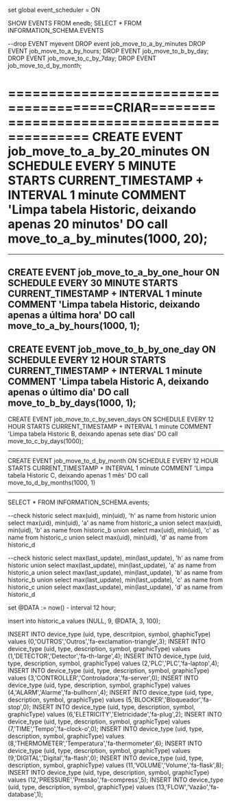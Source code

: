 set global event_scheduler = ON

SHOW EVENTS FROM enedb;
SELECT * FROM INFORMATION_SCHEMA.EVENTS

--drop EVENT myevent
DROP event job_move_to_a_by_minutes
DROP EVENT job_move_to_a_by_hours;
DROP EVENT job_move_to_b_by_day;
DROP EVENT job_move_to_c_by_7day;
DROP EVENT job_move_to_d_by_month;

=======================================CRIAR============================================
CREATE EVENT job_move_to_a_by_20_minutes ON SCHEDULE
      EVERY 5 MINUTE
      STARTS CURRENT_TIMESTAMP + INTERVAL 1 minute
    COMMENT 'Limpa tabela Historic, deixando apenas 20 minutos'
    DO
		call move_to_a_by_minutes(1000, 20);
========================================================================================		

------------------------------------------------------------------------	

CREATE EVENT job_move_to_a_by_one_hour ON SCHEDULE
      EVERY 30 MINUTE
      STARTS CURRENT_TIMESTAMP + INTERVAL 1 minute
    COMMENT 'Limpa tabela Historic, deixando apenas a última hora'
    DO
		call move_to_a_by_hours(1000, 1);
------------------------------------------------------------------------			

CREATE EVENT job_move_to_b_by_one_day ON SCHEDULE
      EVERY 12 HOUR
      STARTS CURRENT_TIMESTAMP + INTERVAL 1 minute
    COMMENT 'Limpa tabela Historic A, deixando apenas o último dia'
    DO
		call move_to_b_by_days(1000, 1);
------------------------------------------------------------------------		
		
CREATE EVENT job_move_to_c_by_seven_days ON SCHEDULE
      EVERY 12 HOUR
      STARTS CURRENT_TIMESTAMP + INTERVAL 1 minute
    COMMENT 'Limpa tabela Historic B, deixando apenas sete dias'
    DO
		call move_to_c_by_days(1000);

------------------------------------------------------------------------			
		
CREATE EVENT job_move_to_d_by_month ON SCHEDULE
      EVERY 12 HOUR
      STARTS CURRENT_TIMESTAMP + INTERVAL 1 minute
    COMMENT 'Limpa tabela Historic C, deixando apenas 1 mês'
    DO
		call move_to_d_by_months(1000, 1)	
      
------------------------------------------------------------------------	
	  
SELECT * FROM INFORMATION_SCHEMA.events;

--check historic
select max(uid), min(uid), 'h' as name from historic
union
select max(uid), min(uid), 'a' as name  from historic_a
union
select max(uid), min(uid), 'b' as name  from historic_b
union
select max(uid), min(uid), 'c' as name   from historic_c
union
select max(uid), min(uid), 'd' as name   from historic_d


--check historic
select max(last_update), min(last_update), 'h' as name from historic
union
select max(last_update), min(last_update), 'a' as name  from historic_a
union
select max(last_update), min(last_update), 'b' as name  from historic_b
union
select max(last_update), min(last_update), 'c' as name   from historic_c
union
select max(last_update), min(last_update), 'd' as name   from historic_d

set @DATA := now() - interval 12 hour;

insert into historic_a values (NULL, 9,  @DATA, 3, 100);

INSERT INTO device_type (uid, type, descritpion, symbol, ghaphicType)  values (0,'OUTROS','Outros','fa-exclamation-triangle',3);
INSERT INTO device_type (uid, type, description, symbol, graphicType)  values (1,'DETECTOR','Detector','fa-th-large',4);
INSERT INTO device_type (uid, type, description, symbol, graphicType)  values (2,'PLC','PLC','fa-laptop',4);
INSERT INTO device_type (uid, type, description, symbol, graphicType)  values (3,'CONTROLLER','Controladora','fa-server',0);
INSERT INTO device_type (uid, type, description, symbol, graphicType)  values (4,'ALARM','Alarme','fa-bullhorn',4);
INSERT INTO device_type (uid, type, description, symbol, graphicType)  values (5,'BLOCKER','Bloqueador','fa-stop',0);
INSERT INTO device_type (uid, type, description, symbol, graphicType)  values (6,'ELETRICITY','Eletricidade','fa-plug',2);
INSERT INTO device_type (uid, type, description, symbol, graphicType)  values (7,'TIME','Tempo','fa-clock-o',0);
INSERT INTO device_type (uid, type, description, symbol, graphicType)  values (8,'THERMOMETER','Temperatura','fa-thermometer',6);
INSERT INTO device_type (uid, type, description, symbol, graphicType)  values (9,'DIGITAL','Digital','fa-flash',0);
INSERT INTO device_type (uid, type, description, symbol, graphicType)  values (11,'VOLUME','Volume','fa-flask',8);
INSERT INTO device_type (uid, type, description, symbol, graphicType)  values (12,'PRESSURE','Pressão','fa-compress',5);
INSERT INTO device_type (uid, type, description, symbol, graphicType)  values (13,'FLOW','Vazão','fa-database',1);